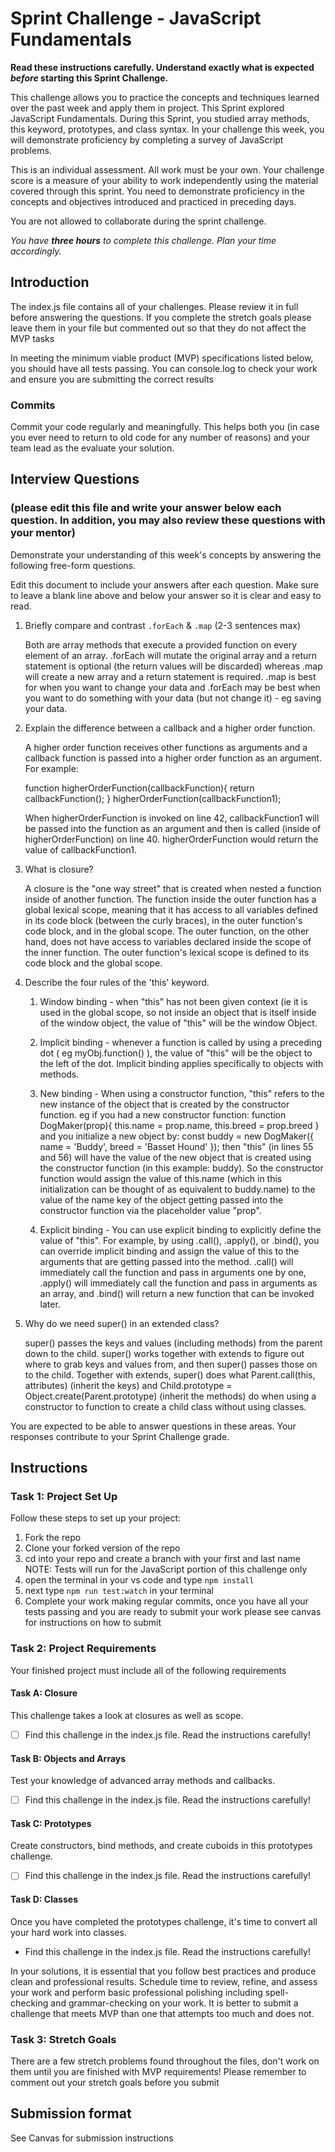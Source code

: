 # Sprint Challenge - JavaScript Fundamentals

**Read these instructions carefully. Understand exactly what is expected _before_ starting this Sprint Challenge.**

This challenge allows you to practice the concepts and techniques learned over the past week and apply them in project. This Sprint explored JavaScript Fundamentals. During this Sprint, you studied array methods, this keyword, prototypes, and class syntax. In your challenge this week, you will demonstrate proficiency by completing a survey of JavaScript problems.

This is an individual assessment. All work must be your own. Your challenge score is a measure of your ability to work independently using the material covered through this sprint. You need to demonstrate proficiency in the concepts and objectives introduced and practiced in preceding days.

You are not allowed to collaborate during the sprint challenge. 

_You have **three hours** to complete this challenge. Plan your time accordingly._


## Introduction

The index.js file contains all of your challenges. Please review it in full before answering the questions. If you complete the stretch goals please leave them in your file but commented out so that they do not affect the MVP tasks 

In meeting the minimum viable product (MVP) specifications listed below, you should have all tests passing. You can console.log to check your work and ensure you are submitting the correct results 

### Commits

Commit your code regularly and meaningfully. This helps both you (in case you ever need to return to old code for any number of reasons) and your team lead as the evaluate your solution.

## Interview Questions
### (please edit this file and write your answer below each question. In addition, you may also review these questions with your mentor)
Demonstrate your understanding of this week's concepts by answering the following free-form questions.

Edit this document to include your answers after each question. Make sure to leave a blank line above and below your answer so it is clear and easy to read.

1. Briefly compare and contrast `.forEach` & `.map` (2-3 sentences max)

    Both are array methods that execute a provided function on every element of an array. .forEach will mutate the original array and a return statement is optional (the return values will be discarded) whereas .map will create a new array and a return statement is required. .map is best for when you want to change your data and .forEach may be best when you want to do something with your data (but not change it) - eg saving your data.

2. Explain the difference between a callback and a higher order function.

    A higher order function receives other functions as arguments and a callback function is passed into a higher order function as an argument. 
    For example: 
    
    function higherOrderFunction(callbackFunction){
        return callbackFunction();
    }
    higherOrderFunction(callbackFunction1);

    When higherOrderFunction is invoked on line 42, callbackFunction1 will be passed into the function as an argument and then is called (inside of higherOrderFunction) on line 40. higherOrderFunction would return the value of callbackFunction1.

3. What is closure?

    A closure is the "one way street" that is created when nested a function inside of another function. The function inside the outer function has a global lexical scope, meaning that it has access to all variables defined in its code block (between the curly braces), in the outer function's code block, and in the global scope. The outer function, on the other hand, does not have access to variables declared inside the scope of the inner function. The outer function's lexical scope is defined to its code block and the global scope.

4. Describe the four rules of the 'this' keyword.

    1. Window binding - when "this" has not been given context (ie it is used in the global scope, so not inside an object that is itself inside of the window object, the value of "this" will be the window Object.

    2. Implicit binding - whenever a function is called by using a preceding dot ( eg myObj.function() ), the value of "this" will be the object to the left of the dot. Implicit binding applies specifically to objects with methods.

    3. New binding - When using a constructor function, "this" refers to the new instance of the object that is created by the constructor function. eg if you had a new constructor function: function DogMaker(prop){
      this.name = prop.name,
      this.breed = prop.breed
    }
    and you initialize a new object by: 
    const buddy = new DogMaker({
      name = 'Buddy',
      breed = 'Basset Hound'
    });
    then "this" (in lines 55 and 56) will have the value of the new object that is created using the constructor function (in this example: buddy). So the constructor function would assign the value of this.name (which in this initialization can be thought of as equivalent to buddy.name) to the value of the name key of the object getting passed into the constructor function via the placeholder value "prop".

    4. Explicit binding - You can use explicit binding to explicitly define the value of "this". For example, by using .call(), .apply(), or .bind(), you can override implicit binding and assign the value of this to the arguments that are getting passed into the method. .call() will immediately call the function and pass in arguments one by one, .apply() will immediately call the function and pass in arguments as an array, and .bind() will return a new function that can be invoked later. 

5. Why do we need super() in an extended class?

    super() passes the keys and values (including methods) from the parent down to the child. super() works together with extends to figure out where to grab keys and values from, and then super() passes those on to the child. Together with extends, super() does what Parent.call(this, attributes) (inherit the keys) and Child.prototype = Object.create(Parent.prototype) (inherit the methods) do when using a constructor to function to create a child class without using classes.

You are expected to be able to answer questions in these areas. Your responses contribute to your Sprint Challenge grade. 

## Instructions

### Task 1: Project Set Up

Follow these steps to set up your project:

1. Fork the repo
2. Clone your forked version of the repo
3. cd into your repo and create a branch with your first and last name
NOTE: Tests will run for the JavaScript portion of this challenge only
4. open the terminal in your vs code and type `npm install`
5. next type `npm run test:watch` in your terminal
6. Complete your work making regular commits, once you have all your tests passing and you are ready to submit your work please see canvas for instructions on how to submit

### Task 2: Project Requirements

Your finished project must include all of the following requirements

#### Task A: Closure

This challenge takes a look at closures as well as scope. 
* [ ] Find this challenge in the index.js file. Read the instructions carefully!

#### Task B: Objects and Arrays

Test your knowledge of advanced array methods and callbacks.
* [ ] Find this challenge in the index.js file. Read the instructions carefully!

#### Task C: Prototypes

Create constructors, bind methods, and create cuboids in this prototypes challenge.
* [ ] Find this challenge in the index.js file. Read the instructions carefully!

#### Task D: Classes

Once you have completed the prototypes challenge, it's time to convert all your hard work into classes.
* Find this challenge in the index.js file. Read the instructions carefully!

In your solutions, it is essential that you follow best practices and produce clean and professional results. Schedule time to review, refine, and assess your work and perform basic professional polishing including spell-checking and grammar-checking on your work. It is better to submit a challenge that meets MVP than one that attempts too much and does not.

### Task 3: Stretch Goals 

There are a few stretch problems found throughout the files, don't work on them until you are finished with MVP requirements! Please remember to comment out your stretch goals before you submit 

## Submission format

See Canvas for submission instructions 

